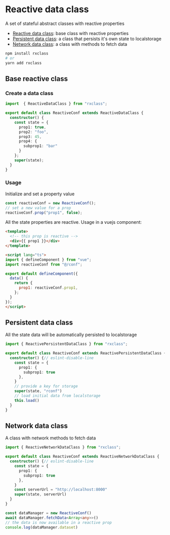 # Reactive data class

A set of stateful abstract classes with reactive properties

- [Reactive data class](#base-reactive-class): base class with reactive properties
- [Persistent data class](#persistent-data-class): a class that persists it's own state to localstorage
- [Network data class](#network-data-class): a class with methods to fetch data

```bash
npm install rxclass
# or 
yarn add rxclass
```

## Base reactive class

### Create a data class

```typescript
import  { ReactiveDataClass } from "rxclass";

export default class ReactiveConf extends ReactiveDataClass {
  constructor() {
    const state = {
      prop1: true,
      prop2: "foo",
      prop3: 45,
      prop4: {
        subprop1: "bar"
      }
    };
    super(state);
  }
}
```

### Usage

Initialize and set a property value

```typescript
const reactiveConf = new ReactiveConf();
// set a new value for a prop
reactiveConf.prop("prop1", false);
```

All the state properties are reactive. Usage in a vuejs component:

```html
<template>
  <!-- this prop is reactive -->
  <div>{{ prop1 }}</div>
</template>

<script lang="ts">
import { defineComponent } from "vue";
import reactiveConf from "@/conf";

export default defineComponent({
  data() {
    return {
      prop1: reactiveConf.prop1,
    };
  }
});
</script>
```

## Persistent data class

All the state data will be automatically persisted to localstorage

```typescript
import { ReactivePersistentDataClass } from "rxclass";

export default class ReactiveConf extends ReactivePersistentDataClass {
  constructor() {// eslint-disable-line
    const state = {
      prop1: {
        subprop1: true
      },
    }
    // provide a key for storage
    super(state, "rconf")
    // load initial data from localstorage
    this.load()
  }
}
```

## Network data class

A class with network methods to fetch data

```typescript
import { ReactiveNetworkDataClass } from "rxclass";

export default class ReactiveConf extends ReactiveNetworkDataClass {
  constructor() {// eslint-disable-line
    const state = {
      prop1: {
        subprop1: true
      },
    }
    const serverUrl = "http://localhost:8000"
    super(state, serverUrl)
  }
}

const dataManager = new ReactiveConf()
await dataManager.fetchData<Array<any>>()
// the data is now available in a reactive prop
console.log(dataManager.dataset)
```